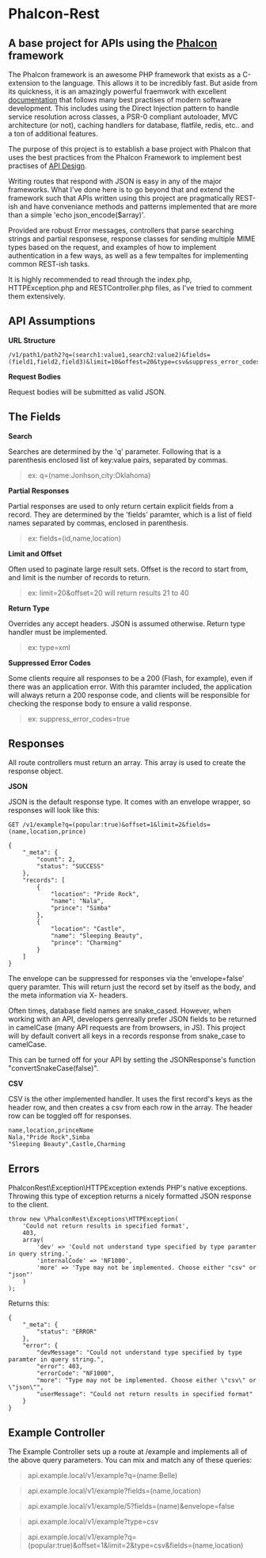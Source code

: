 Phalcon-Rest
============

A base project for APIs using the [Phalcon][phalcon] framework
---------------------------------------------------

The Phalcon framework is an awesome PHP framework that exists as a C-extension to the language.
This allows it to be incredibly fast.  But aside from its quickness, it is an amazingly
powerful fraemwork with excellent [documentation][phalconDocs] that follows many best practises of
modern software development.  This includes using the Direct Injection pattern to handle service
resolution across classes, a PSR-0 compliant autoloader, MVC architecture (or not), caching
handlers for database, flatfile, redis, etc.. and a ton of additional features.

The purpose of this project is to establish a base project with Phalcon that uses the best practices
from the Phalcon Framework to implement best practises of [API Design][apigeeBook].

Writing routes that respond with JSON is easy in any of the major frameworks.  What I've done here is to 
go beyond that and extend the framework such that APIs written using this project are pragmatically 
REST-ish and have conveniance methods and patterns implemented that are more than a simple
'echo json_encode($array)'.

Provided are robust Error messages, controllers that parse searching strings and partial responsese, 
response classes for sending multiple MIME types based on the request, and examples of how to implement
authentication in a few ways, as well as a few tempaltes for implementing common REST-ish tasks.

It is highly recommended to read through the index.php, HTTPException.php and RESTController.php files, as
I've tried to comment them extensively.


API Assumptions
---------------

**URL Structure**

```
/v1/path1/path2?q=(search1:value1,search2:value2)&fields=(field1,field2,field3)&limit=10&offest=20&type=csv&suppress_error_codes=true
```

**Request Bodies**

Request bodies will be submitted as valid JSON.

The Fields
-----------

**Search**

Searches are determined by the 'q' parameter.  Following that is a parenthesis enclosed list of key:value pairs, separated by commas.

> ex: q=(name:Jonhson,city:Oklahoma)

**Partial Responses**

Partial responses are used to only return certain explicit fields from a record. They are determined by the 'fields' paramter, which is a list of field names separated by commas, enclosed in parenthesis.

> ex: fields=(id,name,location)

**Limit and Offset**

Often used to paginate large result sets.  Offset is the record to start from, and limit is the number of records to return.

> ex: limit=20&offset=20   will return results 21 to 40

**Return Type**

Overrides any accept headers.  JSON is assumed otherwise.  Return type handler must be implemented.

> ex: type=xml

**Suppressed Error Codes**

Some clients require all responses to be a 200 (Flash, for example), even if there was an application error.
With this paramter included, the application will always return a 200 response code, and clients will be
responsible for checking the response body to ensure a valid response.

> ex: suppress_error_codes=true

Responses
---------

All route controllers must return an array.  This array is used to create the response object.

**JSON**

JSON is the default response type.  It comes with an envelope wrapper, so responses will look like this:

```
GET /v1/example?q=(popular:true)&offset=1&limit=2&fields=(name,location,prince)

{
    "_meta": {
        "count": 2,
        "status": "SUCCESS"
    },
    "records": [
        {
            "location": "Pride Rock",
            "name": "Nala",
            "prince": "Simba"
        },
        {
            "location": "Castle",
            "name": "Sleeping Beauty",
            "prince": "Charming"
        }
    ]
}
```

The envelope can be suppressed for responses via the 'envelope=false' query paramter.  This will return just the record set by itself as the body, and the meta information via X- headers.

Often times, database field names are snake_cased.  However, when working with an API, developers 
genreally prefer JSON fields to be returned in camelCase (many API requests are from browsers, in JS).
This project will by default convert all keys in a records response from snake_case to camelCase.

This can be turned off for your API by setting the JSONResponse's function "convertSnakeCase(false)".

**CSV**

CSV is the other implemented handler.  It uses the first record's keys as the header row, and then creates a csv from each row in the array.  The header row can be toggled off for responses.

```
name,location,princeName
Nala,"Pride Rock",Simba
"Sleeping Beauty",Castle,Charming
```

Errors
-------

PhalconRest\Exception\HTTPException extends PHP's native exceptions.  Throwing this type of exception 
returns a nicely formatted JSON response to the client.

```
throw new \PhalconRest\Exceptions\HTTPException(
	'Could not return results in specified format',
	403,
	array(
		'dev' => 'Could not understand type specified by type paramter in query string.',
		'internalCode' => 'NF1000',
		'more' => 'Type may not be implemented. Choose either "csv" or "json"'	
	)
);
```

Returns this:

```
{
    "_meta": {
        "status": "ERROR"
    },
    "error": {
        "devMessage": "Could not understand type specified by type paramter in query string.",
        "error": 403,
        "errorCode": "NF1000",
        "more": "Type may not be implemented. Choose either \"csv\" or \"json\"",
        "userMessage": "Could not return results in specified format"
    }
}
```


Example Controller
-------------------

The Example Controller sets up a route at /example and implements all of the above query parameters.
You can mix and match any of these queries:

>  api.example.local/v1/example?q=(name:Belle)

>  api.example.local/v1/example?fields=(name,location)

>  api.example.local/v1/example/5?fields=(name)&envelope=false

>  api.example.local/v1/example?type=csv

>  api.example.local/v1/example?q=(popular:true)&offset=1&limit=2&type=csv&fields=(name,location)

[phalcon]: http://phalconphp.com/index
[phalconDocs]: http://docs.phalconphp.com/en/latest/
[apigeeBook]: https://blog.apigee.com/detail/announcement_new_ebook_on_web_api_design
